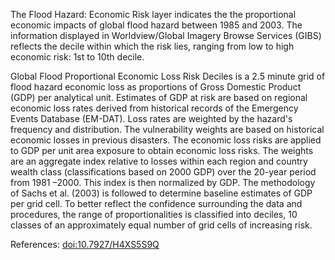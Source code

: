The Flood Hazard: Economic Risk layer indicates the the proportional economic impacts of global flood hazard between 1985 and 2003. The information displayed in Worldview/Global Imagery Browse Services (GIBS) reflects the decile within which the risk lies, ranging from low to high economic risk: 1st to 10th decile.

Global Flood Proportional Economic Loss Risk Deciles is a 2.5 minute grid of flood hazard economic loss as proportions of Gross Domestic Product (GDP) per analytical unit. Estimates of GDP at risk are based on regional economic loss rates derived from historical records of the Emergency Events Database (EM-DAT). Loss rates are weighted by the hazard's frequency and distribution. The vulnerability weights are based on historical economic losses in previous disasters. The economic loss risks are applied to GDP per unit area exposure to obtain economic loss risks. The weights are an aggregate index relative to losses within each region and country wealth class (classifications based on 2000 GDP) over the 20-year period from 1981 –2000. This index is then normalized by GDP. The methodology of Sachs et al. (2003) is followed to determine baseline estimates of GDP per grid cell. To better reflect the confidence surrounding the data and procedures, the range of proportionalities is classified into deciles, 10 classes of an approximately equal number of grid cells of increasing risk.


References: [doi:10.7927/H4XS5S9Q](https://doi.org/10.7927/H4XS5S9Q)
